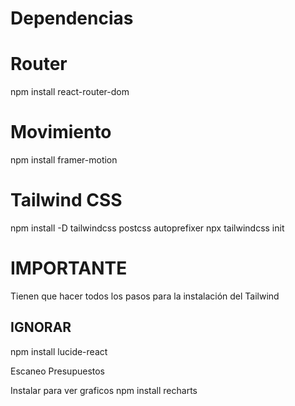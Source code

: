 # Dependencias

# Router
npm install react-router-dom

# Movimiento 
npm install framer-motion


# Tailwind CSS
npm install -D tailwindcss postcss autoprefixer
npx tailwindcss init

# IMPORTANTE
Tienen que hacer todos los pasos para la instalación del Tailwind





## IGNORAR ## 
npm install lucide-react


Escaneo
Presupuestos


Instalar para ver graficos 
npm install recharts
